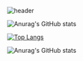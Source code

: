 <!--### YURI 🙌-->

<!--
**iruyj/iruyj** is a ✨ _special_ ✨ repository because its `README.md` (this file) appears on your GitHub profile.

Here are some ideas to get you started:

- 🔭 I’m currently working on ...
- 🌱 I’m currently learning ...
- 👯 I’m looking to collaborate on ...
- 🤔 I’m looking for help with ...
- 💬 Ask me about ...
- 📫 How to reach me: ...
- 😄 Pronouns: ...
- ⚡ Fun fact: ...
-->
![header](https://capsule-render.vercel.app/api?type=Waving&color=7490ac&height=300&section=header&text=IRUY-J%20&fontSize=90)

![Anurag's GitHub stats](https://github-readme-stats.vercel.app/api?username=iruyj&theme=nord&show_icons=true)

<!--
🙌 the view count!!
[![Hits](https://hits.seeyoufarm.com/api/count/incr/badge.svg?url=https%3A%2F%2Fgithub.com%2Fgjbae1212%2Fhit-counter&count_bg=%23C9C6DC&title_bg=%23CFDECF&icon=&icon_color=%23CCD4DC&title=hits&edge_flat=false)](https://hits.seeyoufarm.com)-->
[![Top Langs](https://github-readme-stats.vercel.app/api/top-langs/?username=iruyj)](https://github.com/anuraghazra/github-readme-stats)

![Anurag's GitHub stats](https://github-readme-stats.vercel.app/api?username=iruyj&count_private=true)
